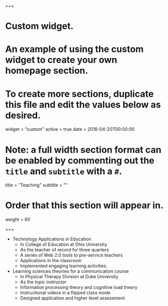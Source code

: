 +++
# Custom widget.
# An example of using the custom widget to create your own homepage section.
# To create more sections, duplicate this file and edit the values below as desired.
widget = "custom"
active = true
date = 2016-04-20T00:00:00

# Note: a full width section format can be enabled by commenting out the `title` and `subtitle` with a `#`.
title = "Teaching"
subtitle = ""

# Order that this section will appear in.
weight = 60

+++

* Technology Applications in Education 
  - In College of Education at Ohio University 
  - As the teacher of record for three quarters
  - A series of Web 2.0 tools to pre-service teachers 
  - Applications in the classroom
  - Implemented engaging learning activities.
* Learning sciences theories for a communication course
  - In Physical Therapy Division at Duke University
  - As the topic instructor
  - Information processing theory and cognitive load theory
  - Instructional videos in a flipped class mode
  - Designed application and higher level assessment.
